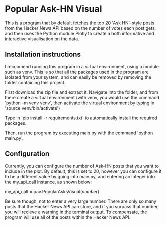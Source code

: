 # Popular Ask-HN Visual 

This is a program that by default fetches the top 20 'Ask HN'-style posts from the Hacker News API based on the number of votes each post gets, and then uses the Python module Plotly to create a both informative and interactive visualisation on the data.

## Installation instructions

I reccomend running this program in a virtual environment, using a module such as venv. This is so that all the packages used in the program are isolated from your system, and can easily be removed by removing the folder containing this project.

First download the zip file and extract it. Navigate into the folder, and from there create a virtual environment (with venv, you would use the command 'python -m venv venv', then activate the virtual environment by typing in 'source venv/bin/activate')

Type in 'pip install -r requirements.txt' to automatically install the required packages.

Then, run the program by executing main.py with the command 'python main.py'.

## Configuration

Currently, you can configure the number of Ask-HN posts that you want to include in the plot. By default, this is set to 20, however you can configure it to be a different value by going into main.py, and entering an integer into the my_api_call instance, as shown below:

my_api_call = pav.PopularAsksVisual(*number*)

Be sure though, not to enter a very large number. There are only so many posts that the Hacker News API can store, and if you surpass that number, you will recieve a warning in the terminal output. To compensate, the program will use all of the posts within the Hacker News API.
